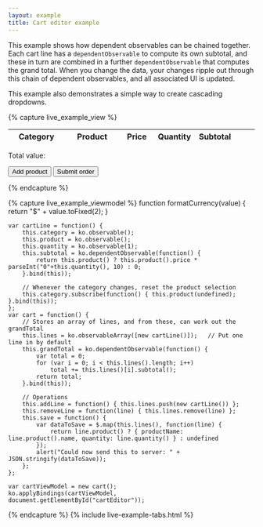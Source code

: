 ```yaml
---
layout: example
title: Cart editor example
---
```


<script type="text/javascript" src="resources/sampleProductCategories.js"> </script>
<style type="text/css">        	
    .liveExample th { text-align: left }
    .liveExample .price { text-align: right; padding-right: 2em; }
    .liveExample .grandTotal { border-top: 1px solid silver; padding-top: 0.5em; font-size: 1.2em; }
    .liveExample .grandTotal SPAN { font-weight: bold; }
    
    .liveExample table, .liveExample td, .liveExample th { padding: 0.2em; border-width: 0; margin: 0; vertical-align: top; }
    .liveExample td input, .liveExample td select { width: 8em; }
    .liveExample td.quantity input { width: 4em; }
    .liveExample td select { height: 1.8em; white-space: nowrap; }
</style>

This example shows how dependent observables can be chained together. Each cart line has a `dependentObservable` to compute its own subtotal, and these in turn are combined in a further `dependentObservable` that computes the grand total. When you change the data, your changes ripple out through this chain of dependent observables, and all associated UI is updated.

This example also demonstrates a simple way to create cascading dropdowns.

{% capture live_example_view %}
<div id="cartEditor">
    <table width="100%">
        <thead>
            <tr>
                <th width="25%">Category</th>
                <th width="25%">Product</th>
                <th width="15%" class='price'>Price</th>
                <th width="10%" class='quantity'>Quantity</th>
                <th width="15%" class='price'>Subtotal</th>
                <th width="10%"> </th>
            </tr>
        </thead>
        <tbody data-bind='template: {name: "cartRowTemplate", foreach: lines}'> </tbody>
    </table>
    <p class="grandTotal">
        Total value: <span data-bind="text: formatCurrency(grandTotal())"> </span>            	
    </p>
    <button data-bind="click: addLine">Add product</button>
    <button data-bind="click: save">Submit order</button>
</div>
        
<script type="text/html" id="cartRowTemplate">
    <tr>
        <td><select data-bind='options: sampleProductCategories, optionsText: "name", optionsCaption: "Select...", value: category'></select></td>
        <td><select data-bind='visible: category, options: category() ? category().products : null, optionsText: "name", optionsCaption: "Select...", value: product'></select></td>
        <td class='price'><span data-bind='text: product() ? formatCurrency(product().price) : ""'></span></td>
        <td class='quantity'><input data-bind='visible: product, value: quantity, valueUpdate: "afterkeydown"' /></td>
        <td class='price'><span data-bind='visible: product, text: formatCurrency(subtotal())'></span></td>
        <td><a href="#" data-bind='click: function() { cartViewModel.removeLine($data) }'>Remove</a></td>
    </tr>
</script>

{% endcapture %}

{% capture live_example_viewmodel %}
    function formatCurrency(value) { return "$" + value.toFixed(2); }
    
    var cartLine = function() {
        this.category = ko.observable();
        this.product = ko.observable();
        this.quantity = ko.observable(1);        		
        this.subtotal = ko.dependentObservable(function() {
            return this.product() ? this.product().price * parseInt("0"+this.quantity(), 10) : 0;
        }.bind(this));
        
        // Whenever the category changes, reset the product selection
        this.category.subscribe(function() { this.product(undefined); }.bind(this));
    };
    var cart = function() {
        // Stores an array of lines, and from these, can work out the grandTotal
        this.lines = ko.observableArray([new cartLine()]);   // Put one line in by default     		
        this.grandTotal = ko.dependentObservable(function() {
            var total = 0;
            for (var i = 0; i < this.lines().length; i++)
                total += this.lines()[i].subtotal();
            return total;
        }.bind(this));
        
        // Operations
        this.addLine = function() { this.lines.push(new cartLine()) };
        this.removeLine = function(line) { this.lines.remove(line) };
        this.save = function() {
            var dataToSave = $.map(this.lines(), function(line) { 
                return line.product() ? { productName: line.product().name, quantity: line.quantity() } : undefined     				
            });
            alert("Could now send this to server: " + JSON.stringify(dataToSave));
        };
    };

    var cartViewModel = new cart();
    ko.applyBindings(cartViewModel, document.getElementById("cartEditor"));
{% endcapture %}
{% include live-example-tabs.html %}